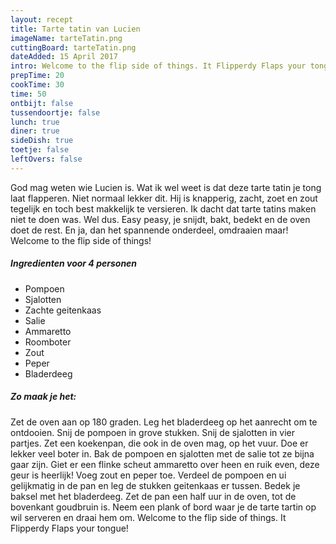 ```yaml
---
layout: recept
title: Tarte tatin van Lucien
imageName: tarteTatin.png
cuttingBoard: tarteTatin.png
dateAdded: 15 April 2017
intro: Welcome to the flip side of things. It Flipperdy Flaps your tongue!
prepTime: 20
cookTime: 30
time: 50
ontbijt: false
tussendoortje: false
lunch: true
diner: true
sideDish: true
toetje: false
leftOvers: false
---
```


God mag weten wie Lucien is. Wat ik wel weet is dat deze tarte tatin je tong laat flapperen. Niet normaal lekker dit. Hij is knapperig, zacht, zoet en zout tegelijk en toch best makkelijk te versieren. Ik dacht dat tarte tatins maken niet te doen was. Wel dus. Easy peasy, je snijdt, bakt, bedekt en de oven doet de rest. En ja, dan het spannende onderdeel, omdraaien maar! Welcome to the flip side of things!

##### Ingredienten voor <span class="personen">4</span> personen
* Pompoen
* Sjalotten
* Zachte geitenkaas
* Salie
* Ammaretto
* Roomboter
* Zout
* Peper
* Bladerdeeg

##### Zo maak je het:
Zet de oven aan op 180 graden.
Leg het bladerdeeg op het aanrecht om te ontdooien.
Snij de pompoen in grove stukken.
Snij de sjalotten in vier partjes.
Zet een koekenpan, die ook in de oven mag, op het vuur. Doe er lekker veel boter in. Bak de pompoen en sjalotten met de salie tot ze bijna gaar zijn. Giet er een flinke scheut ammaretto over heen en ruik even, deze geur is heerlijk! Voeg zout en peper toe. Verdeel de pompoen en ui gelijkmatig in de pan en leg de stukken geitenkaas er tussen.
Bedek je baksel met het bladerdeeg.
Zet de pan een half uur in de oven, tot de bovenkant goudbruin is.
Neem een plank of bord waar je de tarte tartin op wil serveren en draai hem om. Welcome to the flip side of things. It Flipperdy Flaps your tongue!
